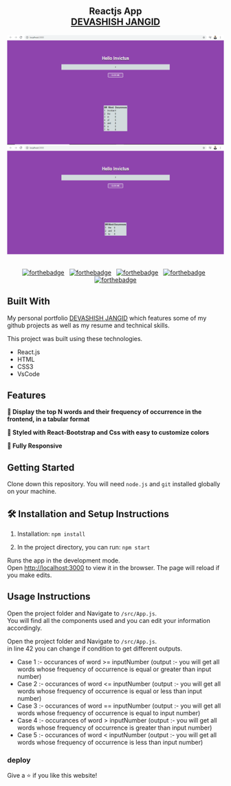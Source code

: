 <h2 align="center">
   Reactjs App<br/>
  <a href="https://devashish-7.github.io/resume/" target="_blank">DEVASHISH JANGID</a>
</h2>
<div align="center">
  <img alt="Demo" src="./images/1.png" />
</div>
<div align="center">
  <img alt="Demo" src="./images/2.png" />
</div>

<br/>


<center>

[![forthebadge](https://forthebadge.com/images/badges/built-with-love.svg)](https://forthebadge.com) &nbsp;
[![forthebadge](https://forthebadge.com/images/badges/made-with-javascript.svg)](https://forthebadge.com) &nbsp;
[![forthebadge](https://forthebadge.com/images/badges/open-source.svg)](https://forthebadge.com) &nbsp;
[![forthebadge](https://forthebadge.com/images/badges/uses-html.svg)](https://forthebadge.com) &nbsp;
[![forthebadge](https://forthebadge.com/images/badges/uses-css.svg)](https://forthebadge.com)

</center>

## Built With

My personal portfolio <a href="https://devashish-7.github.io/resume/" target="_blank">DEVASHISH JANGID</a> which features some of my github projects as well as my resume and technical skills.<br/>

This project was built using these technologies.

- React.js
- HTML
- CSS3
- VsCode

## Features

**📖 Display the top N words and their frequency of occurrence in the frontend, in a tabular format**

**🎨 Styled with React-Bootstrap and Css with easy to customize colors**

**📱 Fully Responsive**

## Getting Started

Clone down this repository. You will need `node.js` and `git` installed globally on your machine.

## 🛠 Installation and Setup Instructions

1. Installation: `npm install`

2. In the project directory, you can run: `npm start`

Runs the app in the development mode.\
Open [http://localhost:3000](http://localhost:3000) to view it in the browser.
The page will reload if you make edits.

## Usage Instructions

Open the project folder and Navigate to `/src/App.js`. <br/>
You will find all the components used and you can edit your information accordingly.

Open the project folder and Navigate to `/src/App.js`. <br/>
in line 42 you can change if condition to get different outputs.

- Case 1 :- occurances of word >= inputNumber (output :- you will get all words whose frequency of occurrence is equal or greater than input number)
- Case 2 :- occurances of word <= inputNumber (output :- you will get all words whose frequency of occurrence is equal or less than input number)
- Case 3 :- occurances of word == inputNumber (output :- you will get all words whose frequency of occurrence is equal to input number)
- Case 4 :- occurances of word > inputNumber (output :- you will get all words whose frequency of occurrence is greater than input number)
- Case 5 :- occurances of word < inputNumber (output :- you will get all words whose frequency of occurrence is less than input number)

### deploy
Give a ⭐ if you like this website!
